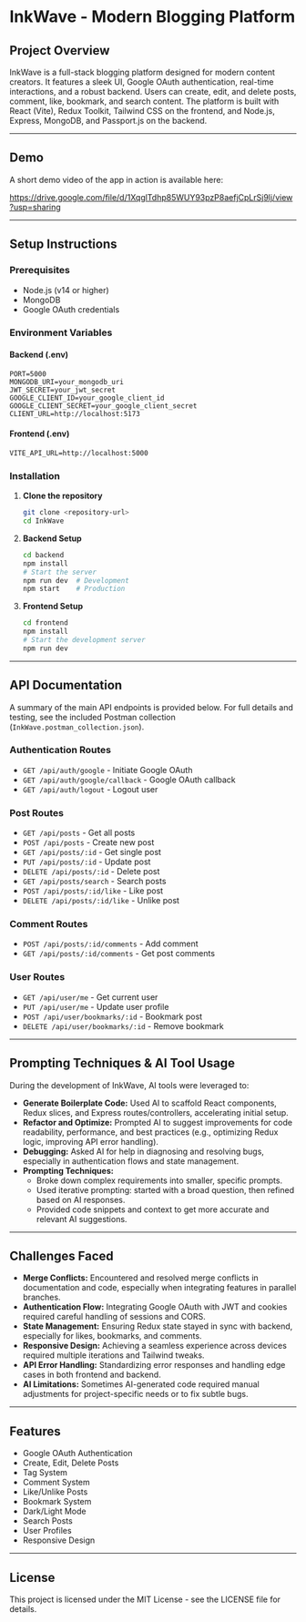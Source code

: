 # InkWave - Modern Blogging Platform

## Project Overview

InkWave is a full-stack blogging platform designed for modern content creators. It features a sleek UI, Google OAuth authentication, real-time interactions, and a robust backend. Users can create, edit, and delete posts, comment, like, bookmark, and search content. The platform is built with React (Vite), Redux Toolkit, Tailwind CSS on the frontend, and Node.js, Express, MongoDB, and Passport.js on the backend.

---

## Demo

A short demo video of the app in action is available here:

https://drive.google.com/file/d/1XqglTdhp85WUY93pzP8aefjCpLrSj9lj/view?usp=sharing

---

## Setup Instructions

### Prerequisites
- Node.js (v14 or higher)
- MongoDB
- Google OAuth credentials

### Environment Variables

#### Backend (.env)
```
PORT=5000
MONGODB_URI=your_mongodb_uri
JWT_SECRET=your_jwt_secret
GOOGLE_CLIENT_ID=your_google_client_id
GOOGLE_CLIENT_SECRET=your_google_client_secret
CLIENT_URL=http://localhost:5173
```

#### Frontend (.env)
```
VITE_API_URL=http://localhost:5000
```

### Installation

1. **Clone the repository**
   ```bash
   git clone <repository-url>
   cd InkWave
   ```

2. **Backend Setup**
   ```bash
   cd backend
   npm install
   # Start the server
   npm run dev  # Development
   npm start    # Production
   ```

3. **Frontend Setup**
   ```bash
   cd frontend
   npm install
   # Start the development server
   npm run dev
   ```

---

## API Documentation

A summary of the main API endpoints is provided below. For full details and testing, see the included Postman collection (`InkWave.postman_collection.json`).

### Authentication Routes
- `GET /api/auth/google` - Initiate Google OAuth
- `GET /api/auth/google/callback` - Google OAuth callback
- `GET /api/auth/logout` - Logout user

### Post Routes
- `GET /api/posts` - Get all posts
- `POST /api/posts` - Create new post
- `GET /api/posts/:id` - Get single post
- `PUT /api/posts/:id` - Update post
- `DELETE /api/posts/:id` - Delete post
- `GET /api/posts/search` - Search posts
- `POST /api/posts/:id/like` - Like post
- `DELETE /api/posts/:id/like` - Unlike post

### Comment Routes
- `POST /api/posts/:id/comments` - Add comment
- `GET /api/posts/:id/comments` - Get post comments

### User Routes
- `GET /api/user/me` - Get current user
- `PUT /api/user/me` - Update user profile
- `POST /api/user/bookmarks/:id` - Bookmark post
- `DELETE /api/user/bookmarks/:id` - Remove bookmark

---

## Prompting Techniques & AI Tool Usage

During the development of InkWave, AI tools were leveraged to:
- **Generate Boilerplate Code:** Used AI to scaffold React components, Redux slices, and Express routes/controllers, accelerating initial setup.
- **Refactor and Optimize:** Prompted AI to suggest improvements for code readability, performance, and best practices (e.g., optimizing Redux logic, improving API error handling).
- **Debugging:** Asked AI for help in diagnosing and resolving bugs, especially in authentication flows and state management.
- **Prompting Techniques:**
  - Broke down complex requirements into smaller, specific prompts.
  - Used iterative prompting: started with a broad question, then refined based on AI responses.
  - Provided code snippets and context to get more accurate and relevant AI suggestions.

---

## Challenges Faced

- **Merge Conflicts:** Encountered and resolved merge conflicts in documentation and code, especially when integrating features in parallel branches.
- **Authentication Flow:** Integrating Google OAuth with JWT and cookies required careful handling of sessions and CORS.
- **State Management:** Ensuring Redux state stayed in sync with backend, especially for likes, bookmarks, and comments.
- **Responsive Design:** Achieving a seamless experience across devices required multiple iterations and Tailwind tweaks.
- **API Error Handling:** Standardizing error responses and handling edge cases in both frontend and backend.
- **AI Limitations:** Sometimes AI-generated code required manual adjustments for project-specific needs or to fix subtle bugs.

---

## Features
- Google OAuth Authentication
- Create, Edit, Delete Posts
- Tag System
- Comment System
- Like/Unlike Posts
- Bookmark System
- Dark/Light Mode
- Search Posts
- User Profiles
- Responsive Design

---

## License

This project is licensed under the MIT License - see the LICENSE file for details.

